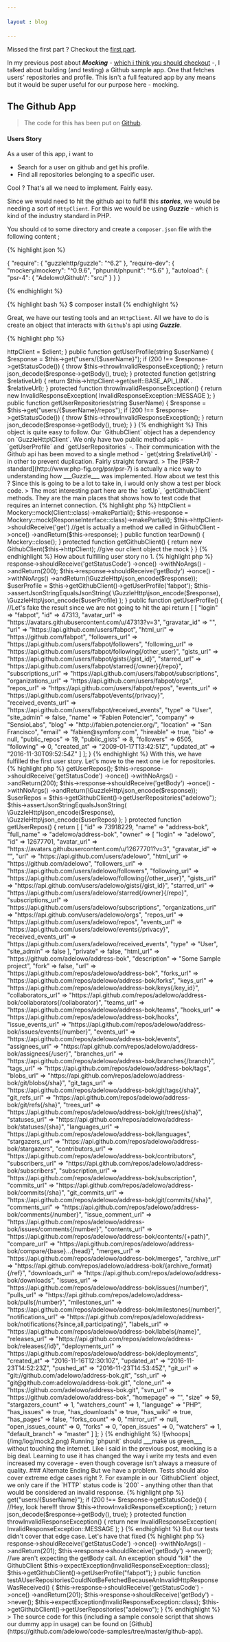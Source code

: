 ```yaml
---

layout : blog

---
```


Missed the first part ? Checkout the [first part](/blog/2016/12/02/a-subtle-introduction-to-mocking/).

In my previous post about ___Mocking___ - [which i think you should checkout](/blog/2016/12/02/a-subtle-introduction-to-mocking/) -, I talked about building (and testing) a Github sample app. One that fetches users' repositories and profile. This isn't a full featured app by any means but it would be super useful for our purpose here - mocking.

## The Github App

> The code for this has been put on [Github](https://github.com/adelowo/code-samples/tree/master/github-app).

#### Users Story

As a user of this app, i want to 

- Search for a user on github and get his profile.
- Find all repositories belonging to a specific user.

Cool ? That's all we need to implement. Fairly easy.

Since we would need to hit the github api to fulfill this ___stories___, we would be needing a sort of `HttpClient`. For this we would be using ___Guzzle___ - which  is kind of the industry standard in PHP.

You should `cd` to some directory and create a `composer.json` file with the following content ;

{% highlight json %}

{
  "require": {
    "guzzlehttp/guzzle": "^6.2"
  },
  "require-dev": {
    "mockery/mockery": "^0.9.6",
    "phpunit/phpunit": "^5.6"
  },
  "autoload": {
    "psr-4": {
      "Adelowo\\Github\\": "src/"
    }
  }
}

{% endhighlight %}

{% highlight bash %}
$ composer install
{% endhighlight %}

Great, we have our testing tools and an `HttpClient`. All we have to do is create an object that interacts with `Github`'s api using ___Guzzle___.

{% highlight php %}

<?php

namespace Adelowo\Github;

use GuzzleHttp\Client;
use function GuzzleHttp\json_decode;

class GithubClient
{

    const BASE_API_LINK = "https://api.github.com/";

    protected $httpClient;

    public function __construct(Client $client)
    {
        $this->httpClient = $client;
    }

    public function getUserProfile(string $userName)
    {
        $response = $this->get("users/{$userName}");

        if (200 !== $response->getStatusCode()) {
            throw $this->throwInvalidResponseException();
        }

        return json_decode($response->getBody(), true);
    }

    protected function get(string $relativeUrl)
    {
        return $this->httpClient->get(self::BASE_API_LINK . $relativeUrl);
    }

    protected function throwInvalidResponseException()
    {
        return new InvalidResponseException(
            InvalidResponseException::MESSAGE
        );
    }

    public function getUserRepositories(string $userName)
    {
        $response = $this->get("users/{$userName}/repos");

        if (200 !== $response->getStatusCode()) {
            throw $this->throwInvalidResponseException();
        }

        return json_decode($response->getBody(), true);
    }
}

{% endhighlight %}

This object is quite easy to follow. Our `GithubClient` object has a dependency on `GuzzleHttp\Client`. We only have two public method apis - `getUserProfile` and `getUserRepositories` -. Their communication with the Github api has been moved to a single method - `get(string $relativeUrl)` - in other to prevent duplication.

Fairly straight forward.

> The [PSR-7 standard](http://www.php-fig.org/psr/psr-7) is actually a nice way to understanding how ___Guzzle___ was implemented.

How about we test this ? Since this is going to be a lot to take in, i would only show a test per block code.

> The most interesting part here are the `setUp`, `getGithubClient` methods. They are the main places that shows how to test code that requires an internet connection.


{% highlight php %}

<?php

namespace Adelowo\Github\Tests;

use Adelowo\Github\GithubClient;
use Adelowo\Github\InvalidResponseException;
use GuzzleHttp\Client;
use Mockery;
use Psr\Http\Message\ResponseInterface;

class GithubClientTest extends \PHPUnit_Framework_TestCase
{

    protected $httpClient;

    protected $response;

    public function setUp()
    {
        $this->httpClient = Mockery::mock(Client::class)->makePartial();
        $this->response = Mockery::mock(ResponseInterface::class)->makePartial();

        $this->httpClient->shouldReceive('get') //get is actually a method we called in GithubClient
            ->once()
            ->andReturn($this->response);
    }

    public function tearDown()
    {
        Mockery::close();
    }
    
    protected function getGithubClient()
    {
       return new GithubClient($this->httpClient); //give our client object the mock
    }
}
{% endhighlight %}

How about fulfilling user story no 1.

{% highlight php %}

<?php

//GithubClientTest
    /**
     * @dataProvider getUserProfile
     */
    public function testUserProfileWasFetchedSuccessfully($response)
    {

        $this->response->shouldReceive('getStatusCode')
            ->once()
            ->withNoArgs()
            ->andReturn(200);

        $this->response->shouldReceive('getBody')
            ->once()
            ->withNoArgs()
            ->andReturn(\GuzzleHttp\json_encode($response));

        $userProfile = $this->getGithubClient()->getUserProfile('fabpot');

        $this->assertJsonStringEqualsJsonString(
            \GuzzleHttp\json_encode($response),
            \GuzzleHttp\json_encode($userProfile)
        );
    }
    
    public function getUserProfile()
    {
        //Let's fake the result since we are not going to hit the api
        return [
            [
                "login" => "fabpot",
                "id" => 47313,
                "avatar_url" => "https://avatars.githubusercontent.com/u/47313?v=3",
                "gravatar_id" => "",
                "url" => "https://api.github.com/users/fabpot",
                "html_url" => "https://github.com/fabpot",
                "followers_url" => "https://api.github.com/users/fabpot/followers",
                "following_url" => "https://api.github.com/users/fabpot/following{/other_user}",
                "gists_url" => "https://api.github.com/users/fabpot/gists{/gist_id}",
                "starred_url" => "https://api.github.com/users/fabpot/starred{/owner}{/repo}",
                "subscriptions_url" => "https://api.github.com/users/fabpot/subscriptions",
                "organizations_url" => "https://api.github.com/users/fabpot/orgs",
                "repos_url" => "https://api.github.com/users/fabpot/repos",
                "events_url" => "https://api.github.com/users/fabpot/events{/privacy}",
                "received_events_url" => "https://api.github.com/users/fabpot/received_events",
                "type" => "User",
                "site_admin" => false,
                "name" => "Fabien Potencier",
                "company" => "SensioLabs",
                "blog" => "http://fabien.potencier.org/",
                "location" => "San Francisco",
                "email" => "fabien@symfony.com",
                "hireable" => true,
                "bio" => null,
                "public_repos" => 19,
                "public_gists" => 8,
                "followers" => 6505,
                "following" => 0,
                "created_at" => "2009-01-17T13:42:51Z",
                "updated_at" => "2016-11-30T09:52:54Z"
            ]
        ];
    }
{% endhighlight %}

With this, we have fulfilled the first user story. Let's move to the next one i.e for repositories.

{% highlight php %}

<?php

    public function testAllRepositoriesOwnedByAUserWasFetchedCorrectly()
    {
        $response = $this->getUserRepos();

        $this->response->shouldReceive('getStatusCode')
            ->once()
            ->withNoArgs()
            ->andReturn(200);

        $this->response->shouldReceive('getBody')
            ->once()
            ->withNoArgs()
            ->andReturn(\GuzzleHttp\json_encode($response));

        $userRepos = $this->getGithubClient()->getUserRepositories("adelowo");

        $this->assertJsonStringEqualsJsonString(
          \GuzzleHttp\json_encode($response),
            \GuzzleHttp\json_encode($userRepos)
        );
    }

    protected function getUserRepos()
    {
        return [
            [
                "id" => 73918229,
                "name" => "address-bok",
                "full_name" => "adelowo/address-bok",
                "owner" => [
                    "login" => "adelowo",
                    "id" => 12677701,
                    "avatar_url" => "https://avatars.githubusercontent.com/u/12677701?v=3",
                    "gravatar_id" => "",
                    "url" => "https://api.github.com/users/adelowo",
                    "html_url" => "https://github.com/adelowo",
                    "followers_url" => "https://api.github.com/users/adelowo/followers",
                    "following_url" => "https://api.github.com/users/adelowo/following{/other_user}",
                    "gists_url" => "https://api.github.com/users/adelowo/gists{/gist_id}",
                    "starred_url" => "https://api.github.com/users/adelowo/starred{/owner}{/repo}",
                    "subscriptions_url" => "https://api.github.com/users/adelowo/subscriptions",
                    "organizations_url" => "https://api.github.com/users/adelowo/orgs",
                    "repos_url" => "https://api.github.com/users/adelowo/repos",
                    "events_url" => "https://api.github.com/users/adelowo/events{/privacy}",
                    "received_events_url" => "https://api.github.com/users/adelowo/received_events",
                    "type" => "User",
                    "site_admin" => false
                ],
                "private" => false,
                "html_url" => "https://github.com/adelowo/address-bok",
                "description" => "Some Sample project",
                "fork" => false,
                "url" => "https://api.github.com/repos/adelowo/address-bok",
                "forks_url" => "https://api.github.com/repos/adelowo/address-bok/forks",
                "keys_url" => "https://api.github.com/repos/adelowo/address-bok/keys{/key_id}",
                "collaborators_url" => "https://api.github.com/repos/adelowo/address-bok/collaborators{/collaborator}",
                "teams_url" => "https://api.github.com/repos/adelowo/address-bok/teams",
                "hooks_url" => "https://api.github.com/repos/adelowo/address-bok/hooks",
                "issue_events_url" => "https://api.github.com/repos/adelowo/address-bok/issues/events{/number}",
                "events_url" => "https://api.github.com/repos/adelowo/address-bok/events",
                "assignees_url" => "https://api.github.com/repos/adelowo/address-bok/assignees{/user}",
                "branches_url" => "https://api.github.com/repos/adelowo/address-bok/branches{/branch}",
                "tags_url" => "https://api.github.com/repos/adelowo/address-bok/tags",
                "blobs_url" => "https://api.github.com/repos/adelowo/address-bok/git/blobs{/sha}",
                "git_tags_url" => "https://api.github.com/repos/adelowo/address-bok/git/tags{/sha}",
                "git_refs_url" => "https://api.github.com/repos/adelowo/address-bok/git/refs{/sha}",
                "trees_url" => "https://api.github.com/repos/adelowo/address-bok/git/trees{/sha}",
                "statuses_url" => "https://api.github.com/repos/adelowo/address-bok/statuses/{sha}",
                "languages_url" => "https://api.github.com/repos/adelowo/address-bok/languages",
                "stargazers_url" => "https://api.github.com/repos/adelowo/address-bok/stargazers",
                "contributors_url" => "https://api.github.com/repos/adelowo/address-bok/contributors",
                "subscribers_url" => "https://api.github.com/repos/adelowo/address-bok/subscribers",
                "subscription_url" => "https://api.github.com/repos/adelowo/address-bok/subscription",
                "commits_url" => "https://api.github.com/repos/adelowo/address-bok/commits{/sha}",
                "git_commits_url" => "https://api.github.com/repos/adelowo/address-bok/git/commits{/sha}",
                "comments_url" => "https://api.github.com/repos/adelowo/address-bok/comments{/number}",
                "issue_comment_url" => "https://api.github.com/repos/adelowo/address-bok/issues/comments{/number}",
                "contents_url" => "https://api.github.com/repos/adelowo/address-bok/contents/{+path}",
                "compare_url" => "https://api.github.com/repos/adelowo/address-bok/compare/{base}...{head}",
                "merges_url" => "https://api.github.com/repos/adelowo/address-bok/merges",
                "archive_url" => "https://api.github.com/repos/adelowo/address-bok/{archive_format}{/ref}",
                "downloads_url" => "https://api.github.com/repos/adelowo/address-bok/downloads",
                "issues_url" => "https://api.github.com/repos/adelowo/address-bok/issues{/number}",
                "pulls_url" => "https://api.github.com/repos/adelowo/address-bok/pulls{/number}",
                "milestones_url" => "https://api.github.com/repos/adelowo/address-bok/milestones{/number}",
                "notifications_url" => "https://api.github.com/repos/adelowo/address-bok/notifications{?since,all,participating}",
                "labels_url" => "https://api.github.com/repos/adelowo/address-bok/labels{/name}",
                "releases_url" => "https://api.github.com/repos/adelowo/address-bok/releases{/id}",
                "deployments_url" => "https://api.github.com/repos/adelowo/address-bok/deployments",
                "created_at" => "2016-11-16T12:30:10Z",
                "updated_at" => "2016-11-23T14:52:23Z",
                "pushed_at" => "2016-11-23T14:53:45Z",
                "git_url" => "git://github.com/adelowo/address-bok.git",
                "ssh_url" => "git@github.com:adelowo/address-bok.git",
                "clone_url" => "https://github.com/adelowo/address-bok.git",
                "svn_url" => "https://github.com/adelowo/address-bok",
                "homepage" => "",
                "size" => 59,
                "stargazers_count" => 1,
                "watchers_count" => 1,
                "language" => "PHP",
                "has_issues" => true,
                "has_downloads" => true,
                "has_wiki" => true,
                "has_pages" => false,
                "forks_count" => 0,
                "mirror_url" => null,
                "open_issues_count" => 0,
                "forks" => 0,
                "open_issues" => 0,
                "watchers" => 1,
                "default_branch" => "master"
            ]
        ];
    }

{% endhighlight %}

![whoops](/img/log/mock2.png)

Running `phpunit` should ___make us green___ without touching the internet. 

Like i said in the previous post, mocking is a big deal. Learning to use it has changed the way i write my tests and even increased my coverage - even though coverage isn't always a measure of quality.

### Alternate Ending

But we have a problem. Tests should also cover extreme edge cases right ?. For example in our `GithubClient` object, we only care if the `HTTP` status code is `200` - anything other than that would be considered an invalid response.

{% highlight php %}

<?php

//GithubClient.php

    public function getUserProfile(string $userName)
    {
        $response = $this->get("users/{$userName}");

        if (200 !== $response->getStatusCode()) { //Hey, look here!!!
            throw $this->throwInvalidResponseException(); 
        }

        return json_decode($response->getBody(), true);
    }
    
    protected function throwInvalidResponseException()
    {
        return new InvalidResponseException(
            InvalidResponseException::MESSAGE
        );
    }
    
    
{% endhighlight %}

But our tests didn't cover that edge case. Let's have that fixed 

{% highlight php %}

<?php

//GithubClientTest.php

    public function testUserProfileCouldNotBeFetchedBecauseAnInvalidHttpResponseWasReceived()
    {

        $this->response->shouldReceive('getStatusCode')
            ->once()
            ->withNoArgs()
            ->andReturn(201);

        $this->response->shouldReceive('getBody')
            ->never(); //we aren't expecting the getBody call. An exception should "kill" the GithubClient

        $this->expectException(InvalidResponseException::class);

        $this->getGithubClient()->getUserProfile("fabpot");
    }

    public function testAUserRepositoriesCouldNotBeFetchedBecauseAnInvalidHttpResponseWasReceived()
    {

        $this->response->shouldReceive('getStatusCode')
            ->once()
            ->andReturn(201);

        $this->response->shouldReceive('getBody')
            ->never();

        $this->expectException(InvalidResponseException::class);

        $this->getGithubClient()->getUserRepositories("adelowo");
    }

{% endhighlight %}


> The source code for this (including a sample console script that shows our dummy app in usage) can be found on [Github](https://github.com/adelowo/code-samples/tree/master/github-app).
